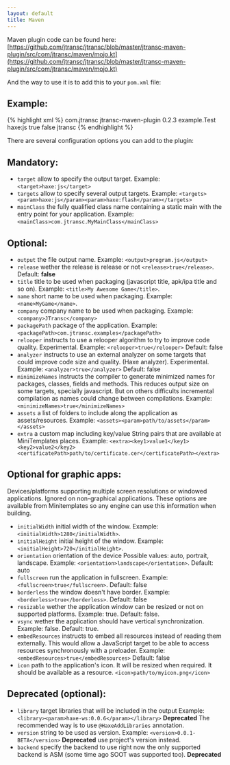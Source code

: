 ```yaml
---
layout: default
title: Maven
---
```


Maven plugin code can be found here:
[https://github.com/jtransc/jtransc/blob/master/jtransc-maven-plugin/src/com/jtransc/maven/mojo.kt](https://github.com/jtransc/jtransc/blob/master/jtransc-maven-plugin/src/com/jtransc/maven/mojo.kt)

And the way to use it is to add this to your `pom.xml` file:

## Example:
{% highlight xml %}
<plugins>
    <plugin>
        <groupId>com.jtransc</groupId>
        <artifactId>jtransc-maven-plugin</artifactId>
        <version>0.2.3</version>
        <configuration>
            <mainClass>example.Test</mainClass>
            <targets>
                <param>haxe:js</param>
            </targets>
            <release>true</release>
            <minimizeNames>false</minimizeNames>
        </configuration>
        <executions><execution><goals><goal>jtransc</goal></goals></execution></executions>
    </plugin>
</plugins>
{% endhighlight %}

There are several configuration options you can add to the plugin:

## Mandatory:
* `target` allow to specify the output target. Example: `<target>haxe:js</target>`
* `targets` allow to specify several output targets. Example: `<targets><param>haxe:js</param><param>haxe:flash</param></targets>`
* `mainClass` the fully qualified class name containing a static main with the entry point for your application. Example: `<mainClass>com.jtransc.MyMainClass</mainClass>`

## Optional:
* `output` the file output name. Example: `<output>program.js</output>`
* `release` wether the release is release or not `<release>true</release>`. Default: **false**
* `title` title to be used when packaging (javascript title, apk/ipa title and so on). Example: `<title>My Awesome Game</title>`.
* `name` short name to be used when packaging. Example: `<name>MyGame</name>`.
* `company` company name to be used when packaging. Example: `<company>JTransc</company>`
* `packagePath` package of the application. Example: `<packagePath>com.jtransc.examples</packagePath>`
* `relooper` instructs to use a relooper algorithm to try to improve code quality. Experimental. Example: `<relooper>true</relooper>` Default: false
* `analyzer` instructs to use an external analyzer on some targets that could improve code size and quality. (Haxe analyzer). Experimental. Example: `<analyzer>true</analyzer>` Default: false
* `minimizeNames` instructs the compiler to generate minimized names for packages, classes, fields and methods. This reduces output size on some targets, specially javascript. But on others difficults incremental compilation as names could change between compilations. Example: `<minimizeNames>true</minimizeNames>`
* `assets` a list of folders to include along the application as assets/resources. Example: `<assets><param>path/to/assets</param></assets>`
* `extra` a custom map including key/value String pairs that are available at MiniTemplates places. Example: `<extra><key1>value1</key1><key2>value2</key2><certificatePath>path/to/certificate.cer</certificatePath></extra>`

## Optional for graphic apps:
Devices/platforms supporting multiple screen resolutions or windowed applications.
Ignored on non-graphical applications.
These options are available from Minitemplates so any engine can use this information when building.

* `initialWidth` initial width of the window. Example: `<initialWidth>1280</initialWidth>`.
* `initialHeight` initial height of the window. Example: `<initialHeight>720</initialHeight>`.
* `orientation` orientation of the device Possible values: auto, portrait, landscape. Example: `<orientation>landscape</orientation>`. Default: auto
* `fullscreen` run the application in fullscreen. Example: `<fullscreen>true</fullscreen>`. Default: false
* `borderless` the window doesn't have border. Example: `<borderless>true</borderless>`. Default: false
* `resizable` wether the application window can be resized or not on supported platforms. Example: <resizable>true</resizable>. Default: false.
* `vsync` wether the application should have vertical synchronization. Example: <vsync>false</vsync>. Default: true.
* `embedResources` instructs to embed all resources instead of reading them externally. This would allow a JavaScript target to be able to access resources synchronously with a preloader. Example: `<embedResources>true</embedResources>` Default: false
* `icon` path to the application's icon. It will be resized when required. It should be available as a resource. `<icon>path/to/myicon.png</icon>`

## Deprecated (optional):
* `library` target libraries that will be included in the output Example: `<library><param>haxe-ws:0.0.6</param></library>` **Deprecated** The recommended way is to use `@HaxeAddLibraries` annotation.
* `version` string to be used as version. Example: `<version>0.0.1-BETA</version>` **Deprecated** use project's version instead.
* `backend` specify the backend to use right now the only supported backend is ASM (some time ago SOOT was supported too). **Deprecated**
